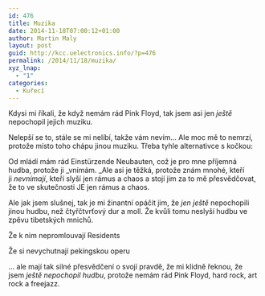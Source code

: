 ```yaml
---
id: 476
title: Muzika
date: 2014-11-18T07:00:12+01:00
author: Martin Maly
layout: post
guid: http://kcc.uelectronics.info/?p=476
permalink: /2014/11/18/muzika/
xyz_lnap:
  - "1"
categories:
  - Kuřecí
---
```

Kdysi mi říkali, že když nemám rád Pink Floyd, tak jsem asi jen _ještě_ nepochopil jejich muziku.

Nelepší se to, stále se mi nelíbí, takže vám nevím&#8230; Ale moc mě to nemrzí, protože místo toho chápu jinou muziku. Třeba tyhle alternativce s kočkou:



Od mládí mám rád Einstürzende Neubauten, což je pro mne příjemná hudba, protože ji _vnímám. _Ale asi je těžká, protože znám mnohé, kteří ji _nevnímají_, kteří slyší jen rámus a chaos a stojí jim za to mě přesvědčovat, že to ve skutečnosti JE jen rámus a chaos.



Ale jak jsem slušnej, tak je mi žinantní opáčit jim, že _jen ještě_ nepochopili jinou hudbu, než čtyřčtvrťový dur a moll. Že kvůli tomu neslyší hudbu ve zpěvu tibetských mnichů.



Že k nim nepromlouvají Residents



Že si nevychutnají pekingskou operu



&#8230; ale mají tak silné přesvědčení o svojí pravdě, že mi klidně řeknou, že jsem _ještě nepochopil hudbu_, protože nemám rád Pink Floyd, hard rock, art rock a freejazz.
